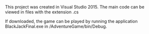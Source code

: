 This project was created in Visual Studio 2015. The main code can be viewed in files with the extension .cs

If downloaded, the game can be played by running the application BlackJackFinal.exe in /AdventureGame/bin/Debug.
